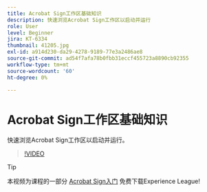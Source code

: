```yaml
---
title: Acrobat Sign工作区基础知识
description: 快速浏览Acrobat Sign工作区以启动并运行
role: User
level: Beginner
jira: KT-6334
thumbnail: 41205.jpg
exl-id: a914d230-da29-4278-9189-77e3a2486ae8
source-git-commit: ad54f7afa78b0fbb31eccf455723a8890cb92355
workflow-type: tm+mt
source-wordcount: '60'
ht-degree: 0%

---
```


# Acrobat Sign工作区基础知识

快速浏览Acrobat Sign工作区以启动并运行。

>[!VIDEO](https://video.tv.adobe.com/v/41205?quality=12&learn=on&hidetitle=true)

>[!TIP]
>
>本视频为课程的一部分 [Acrobat Sign入门](https://experienceleague.adobe.com/?recommended=Sign-U-1-2020.1) 免费下载Experience League!

